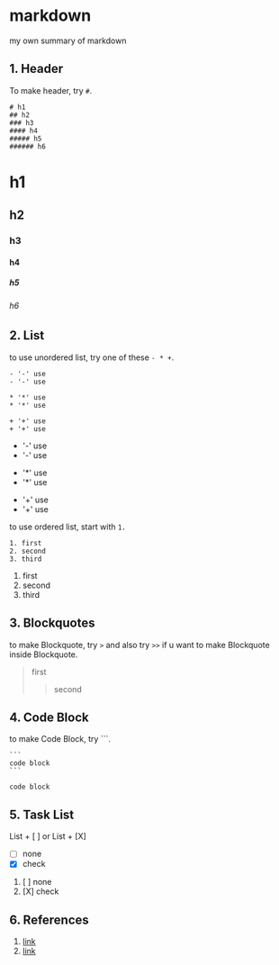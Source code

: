 # markdown

my own summary of markdown


## 1. Header 

To make header, try ```#```.  

```
# h1
## h2
### h3
#### h4
##### h5
###### h6
```

# h1

## h2

### h3

#### h4

##### h5

###### h6


## 2. List

to use unordered list, try one of these ```- * +```.

```
- '-' use
- '-' use

* '*' use
* '*' use

+ '+' use
+ '+' use
```


- '-' use
- '-' use

* '*' use
* '*' use

+ '+' use
+ '+' use

to use ordered list, start with ```1.  ```

```
1. first
2. second
3. third
```

1. first
2. second
3. third


## 3. Blockquotes

to make Blockquote, try ```>``` and also try ```>>``` if u want to make Blockquote inside Blockquote.

> first
>
> > second


## 4. Code Block

to make Code Block, try ```.

````
```
code block
```
````




```
code block
```


## 5. Task List

List + [ ] or List + [X]

- [ ] none
- [x] check

1. [ ] none
2. [X] check


## 6. References

1. [link](https://devuna.tistory.com/20)
2. [link](https://www.markdownguide.org/basic-syntax/)
